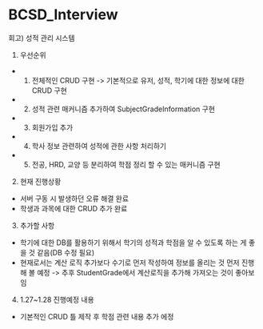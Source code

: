# BCSD_Interview
회고) 성적 관리 시스템

1. 우선순위
- 1. 전체적인 CRUD 구현 -> 기본적으로 유저, 성적, 학기에 대한 정보에 대한 CRUD 구현
- 2. 성적 관련 매커니즘 추가하여 SubjectGradeInformation 구현
- 3. 회원가입 추가
- 4. 학사 정보 관련하여 성적에 관한 사항 처리하기
- 5. 전공, HRD, 교양 등 분리하여 학점 정리 할 수 있는 매커니즘 구현

2. 현재 진행상황
- 서버 구동 시 발생하던 오류 해결 완료
- 학생과 과목에 대한 CRUD 추가 완료

3. 추가할 사항
- 학기에 대한 DB를 활용하기 위해서 학기의 성적과 학점을 알 수 있도록 하는 게 좋을 것 같음(DB 수정 필요)
- 현재로서는 계산 로직 추가보다 수기로 먼저 작성하여 정보를 올리는 것 먼저 진행해 볼 예정
  -> 추후 StudentGrade에서 계산로직을 추가해 가져오는 것이 좋아보임

4. 1.27~1.28 진행예정 내용
- 기본적인 CRUD 틀 제작 후 학점 관련 내용 추가 에정
